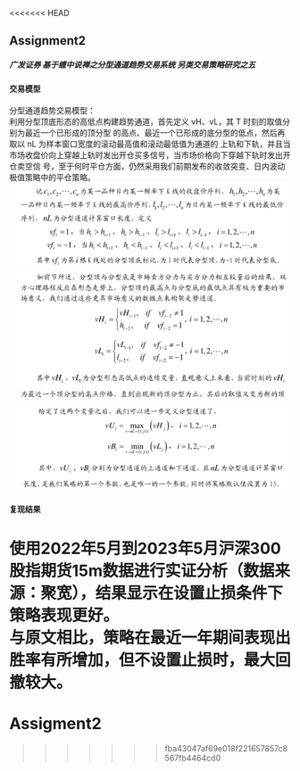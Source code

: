 <<<<<<< HEAD
## Assignment2  
##### 广发证券  基于缠中说禅之分型通道趋势交易系统  另类交易策略研究之五


#### 交易模型  
分型通道趋势交易模型：  
利用分型顶底形态的高低点构建趋势通道，首先定义 vH、vL，其 T 时刻的取值分别为最近一个已形成的顶分型
的高点、最近一个已形成的底分型的低点，然后再取以 nL 为样本窗口宽度的滚动最高值和滚动最低值为通道的
上轨和下轨，并且当市场收盘价向上穿越上轨时发出开仓买多信号，当市场价格向下穿越下轨时发出开仓卖空信
号，至于何时平仓方面，仍然采用我们前期发布的收敛突变、日内波动极值策略中的平仓策略。
![指标](./指标.png "指标")  
![指标2](./指标2.png "指标2")  
![指标3](./指标3.png "指标3")  




#### 复现结果
使用2022年5月到2023年5月沪深300股指期货15m数据进行实证分析（数据来源：聚宽），结果显示在设置止损条件下策略表现更好。  
与原文相比，策略在最近一年期间表现出胜率有所增加，但不设置止损时，最大回撤较大。
=======
# Assigment2
>>>>>>> fba43047af69e018f221657857c8567fb4464cd0
